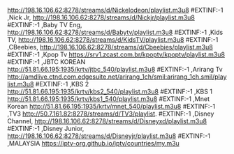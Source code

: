 http://198.16.106.62:8278/streams/d/Nickelodeon/playlist.m3u8
#EXTINF:-1 ,Nick Jr,
http://198.16.106.62:8278/streams/d/Nickjr/playlist.m3u8
#EXTINF:-1 ,Baby TV Eng,
http://198.16.106.62:8278/streams/d/Babytv/playlist.m3u8
#EXTINF:-1 ,Kids TV,
http://198.16.106.62:8278/streams/d/KidsTV/playlist.m3u8
#EXTINF:-1 ,CBeebies,
http://198.16.106.62:8278/streams/d/Cbeebies/playlist.m3u8
#EXTINF:-1 ,Kpop Tv
https://srv1.zcast.com.br/kpoptv/kpoptv/playlist.m3u8
#EXTINF:-1 ,JBTC KOREAN
http://51.81.66.195:1935/krtv/jtbc_540/playlist.m3u8
#EXTINF:-1 ,Arirang Tv
http://amdlive.ctnd.com.edgesuite.net/arirang_1ch/smil:arirang_1ch.smil/playlist.m3u8
#EXTINF:-1 ,KBS 2
http://51.81.66.195:1935/krtv/kbs2_540/playlist.m3u8
#EXTINF:-1 ,KBS 1
http://51.81.66.195:1935/krtv/kbs1_540/playlist.m3u8
#EXTINF:-1 ,Mnet Korean
http://51.81.66.195:1935/krtv/mnet_540/playlist.m3u8
#EXTINF:-1 ,TV3
http://50.7.161.82:8278/streams/d/TV3/playlist.
#EXTINF:-1 ,Disney Channel,
http://198.16.106.62:8278/streams/d/Disneyxd/playlist.m3u8
#EXTINF:-1 ,Disney Junior,
http://198.16.106.62:8278/streams/d/Disneyjr/playlist.m3u8
#EXTINF:-1 ,MALAYSIA
https://iptv-org.github.io/iptv/countries/my.m3u
